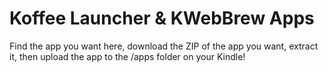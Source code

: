 # Koffee Launcher & KWebBrew Apps
Find the app you want here, download the ZIP of the app you want, extract it, then upload the app to the /apps folder on your Kindle!
